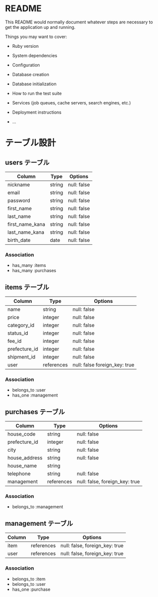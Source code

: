 # README

This README would normally document whatever steps are necessary to get the
application up and running.

Things you may want to cover:

* Ruby version

* System dependencies

* Configuration

* Database creation

* Database initialization

* How to run the test suite

* Services (job queues, cache servers, search engines, etc.)

* Deployment instructions

* ...

# テーブル設計

## users テーブル

| Column         | Type   | Options     |
| -------------- | ------ | ----------- |
| nickname       | string | null: false |
| email          | string | null: false |
| password       | string | null: false |
| first_name     | string | null: false |
| last_name      | string | null: false |
| first_name_kana| string | null: false |
| last_name_kana | string | null: false |
| birth_date     | date   | null: false |

### Association

- has_many :items
- has_many :purchases

## items テーブル
 
| Column             | Type      | Options                      |
| ------------------ | --------- | ---------------------------- |
| name               | string    | null: false                  |
| price              |integer    | null: false                  |
| category_id        |integer    | null: false                  |
| status_id          |integer    | null: false                  |
| fee_id             |integer    | null: false                  |
| prefecture_id      |integer    | null: false                  |
| shipment_id        |integer    | null: false                  |
| user               |references | null: false foreign_key: true|


### Association

- belongs_to :user
- has_one :management

## purchases テーブル

| Column        | Type       | Options                        |
| ------------- | ---------- | ------------------------------ |
| house_code    | string     | null: false                    |
| prefecture_id | integer    | null: false                    |
| city          | string     | null: false                    |
| house_address | string     | null: false                    |
| house_name    | string     |                                |
| telephone     | string     | null: false                    |
| management    | references | null: false, foreign_key: true |
 
### Association
- belongs_to :management

## management テーブル

| Column | Type       | Options                        |
| ------ | ---------- | ------------------------------ |
| item   | references | null: false, foreign_key: true |
| user   | references | null: false, foreign_key: true |

### Association
- belongs_to :item
- belongs_to :user
- has_one :purchase